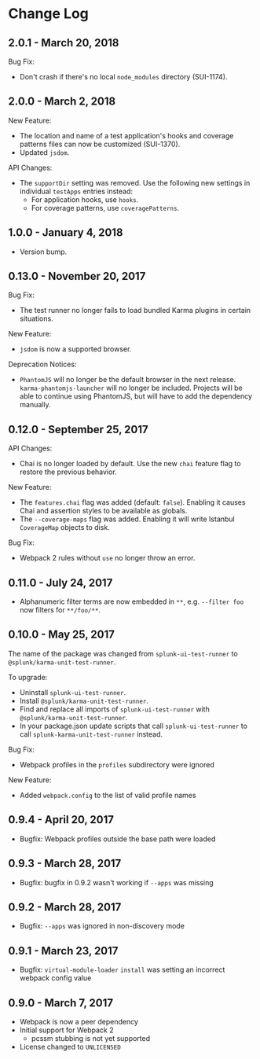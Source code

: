 Change Log
============

2.0.1 - March 20, 2018
----------
Bug Fix:
* Don't crash if there's no local `node_modules` directory (SUI-1174).

2.0.0 - March 2, 2018
----------
New Feature:
* The location and name of a test application's hooks and coverage patterns files can now be customized (SUI-1370).
* Updated `jsdom`.

API Changes:
* The `supportDir` setting was removed. Use the following new settings in individual `testApps` entries instead:
  * For application hooks, use `hooks`.
  * For coverage patterns, use `coveragePatterns`.


1.0.0 - January 4, 2018
----------
* Version bump.

0.13.0 - November 20, 2017
----------
Bug Fix:
* The test runner no longer fails to load bundled Karma plugins in certain situations.

New Feature:
* `jsdom` is now a supported browser.

Deprecation Notices:
* `PhantomJS` will no longer be the default browser in the next release. `karma-phantomjs-launcher`
will no longer be included. Projects will be able to continue using PhantomJS, but will have to add
the dependency manually.


0.12.0 - September 25, 2017
----------
API Changes:
* Chai is no longer loaded by default. Use the new `chai` feature flag to restore the previous
behavior.

New Feature:
* The `features.chai` flag was added (default: `false`). Enabling it causes Chai and assertion
styles to be available as globals.
* The `--coverage-maps` flag was added. Enabling it will write Istanbul `CoverageMap` objects to disk.

Bug Fix:
* Webpack 2 rules without `use` no longer throw an error.


0.11.0 - July 24, 2017
----------
* Alphanumeric filter terms are now embedded in `**`, e.g. `--filter foo` now filters for `**/foo/**`.


0.10.0 - May 25, 2017
----------
The name of the package was changed from `splunk-ui-test-runner` to `@splunk/karma-unit-test-runner`.

To upgrade:
* Uninstall `splunk-ui-test-runner`.
* Install `@splunk/karma-unit-test-runner`.
* Find and replace all imports of `splunk-ui-test-runner` with `@splunk/karma-unit-test-runner`.
* In your package.json update scripts that call `splunk-ui-test-runner` to call `splunk-karma-unit-test-runner` instead.

Bug Fix:
* Webpack profiles in the `profiles` subdirectory were ignored

New Feature:
* Added `webpack.config` to the list of valid profile names


0.9.4 - April 20, 2017
----------
* Bugfix: Webpack profiles outside the base path were loaded


0.9.3 - March 28, 2017
----------
* Bugfix: bugfix in 0.9.2 wasn't working if `--apps` was missing


0.9.2 - March 28, 2017
----------
* Bugfix: `--apps` was ignored in non-discovery mode


0.9.1 - March 23, 2017
----------
* Bugfix: `virtual-module-loader` `install` was setting an incorrect webpack config value


0.9.0 - March 7, 2017
----------
* Webpack is now a peer dependency
* Initial support for Webpack 2
  * pcssm stubbing is not yet supported
* License changed to `UNLICENSED`
